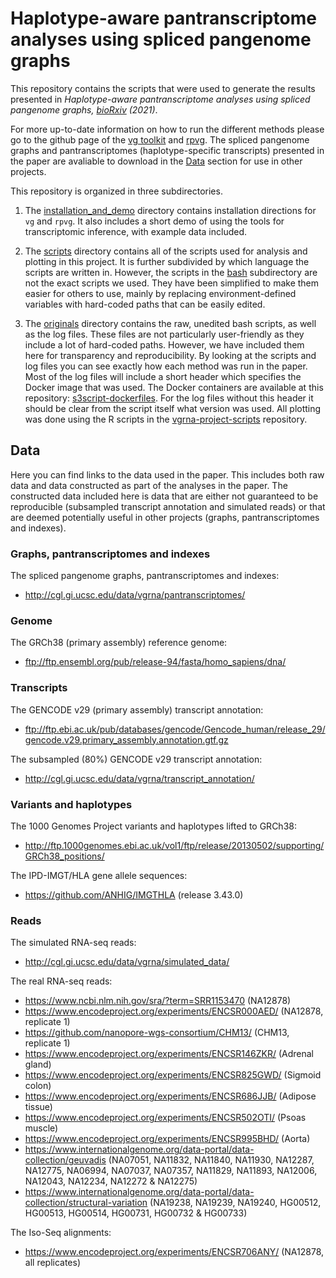 # Haplotype-aware pantranscriptome analyses using spliced pangenome graphs

This repository contains the scripts that were used to generate the results presented in *Haplotype-aware pantranscriptome analyses using spliced pangenome graphs, [bioRxiv](https://doi.org/10.1101/2021.03.26.437240) (2021)*.  

For more up-to-date information on how to run the different methods please go to the github page of the [vg toolkit](https://github.com/vgteam/vg) and [rpvg](https://github.com/jonassibbesen/rpvg). The spliced pangenome graphs and pantranscriptomes (haplotype-specific transcripts) presented in the paper are avaliable to download in the [Data](#Data) section for use in other projects.

This repository is organized in three subdirectories.

1. The [installation_and_demo](https://github.com/jonassibbesen/vgrna-project-paper/tree/main/installation_and_demo) directory contains installation directions for `vg` and `rpvg`. It also includes a short demo of using the tools for transcriptomic inference, with example data included.

2. The [scripts](https://github.com/jonassibbesen/vgrna-project-paper/tree/main/scripts) directory contains all of the scripts used for analysis and plotting in this project. It is further subdivided by which language the scripts are written in. However, the scripts in the [bash](https://github.com/jonassibbesen/vgrna-project-paper/tree/main/scripts/bash) subdirectory are not the exact scripts we used. They have been simplified to make them easier for others to use, mainly by replacing environment-defined variables with hard-coded paths that can be easily edited.

3. The [originals](https://github.com/jonassibbesen/vgrna-project-paper/tree/main/originals) directory contains the raw, unedited bash scripts, as well as the log files. These files are not particularly user-friendly as they include a lot of hard-coded paths. However, we have included them here for transparency and reproducibility. By looking at the scripts and log files you can see exactly how each method was run in the paper. Most of the log files will include a short header which specifies the Docker image that was used. The Docker containers are available at this repository: [s3script-dockerfiles](https://github.com/jonassibbesen/s3script-dockerfiles). For the log files without this header it should be clear from the script itself what version was used. All plotting was done using the R scripts in the [vgrna-project-scripts](https://github.com/jonassibbesen/vgrna-project-scripts) repository. 

## Data

Here you can find links to the data used in the paper. This includes both raw data and data constructed as part of the analyses in the paper. The constructed data included here is data that are either not guaranteed to be reproducible (subsampled transcript annotation and simulated reads) or that are deemed potentially useful in other projects (graphs, pantranscriptomes and indexes).

### Graphs, pantranscriptomes and indexes

The spliced pangenome graphs, pantranscriptomes and indexes:

* http://cgl.gi.ucsc.edu/data/vgrna/pantranscriptomes/

### Genome

The GRCh38 (primary assembly) reference genome:

* ftp://ftp.ensembl.org/pub/release-94/fasta/homo_sapiens/dna/

### Transcripts

The GENCODE v29 (primary assembly) transcript annotation:

* ftp://ftp.ebi.ac.uk/pub/databases/gencode/Gencode_human/release_29/gencode.v29.primary_assembly.annotation.gtf.gz 

The subsampled (80%) GENCODE v29 transcript annotation:

* http://cgl.gi.ucsc.edu/data/vgrna/transcript_annotation/

### Variants and haplotypes

The 1000 Genomes Project variants and haplotypes lifted to GRCh38:

* http://ftp.1000genomes.ebi.ac.uk/vol1/ftp/release/20130502/supporting/GRCh38_positions/ 

The IPD-IMGT/HLA gene allele sequences: 

* https://github.com/ANHIG/IMGTHLA (release 3.43.0)

### Reads

The simulated RNA-seq reads:

* http://cgl.gi.ucsc.edu/data/vgrna/simulated_data/

The real RNA-seq reads:

* https://www.ncbi.nlm.nih.gov/sra/?term=SRR1153470 (NA12878)
* https://www.encodeproject.org/experiments/ENCSR000AED/ (NA12878, replicate 1)
* https://github.com/nanopore-wgs-consortium/CHM13/ (CHM13, replicate 1)
* https://www.encodeproject.org/experiments/ENCSR146ZKR/ (Adrenal gland)
* https://www.encodeproject.org/experiments/ENCSR825GWD/ (Sigmoid colon)
* https://www.encodeproject.org/experiments/ENCSR686JJB/ (Adipose tissue)
* https://www.encodeproject.org/experiments/ENCSR502OTI/ (Psoas muscle)
* https://www.encodeproject.org/experiments/ENCSR995BHD/ (Aorta)
* https://www.internationalgenome.org/data-portal/data-collection/geuvadis (NA07051, NA11832, NA11840, NA11930, NA12287, NA12775, NA06994, NA07037, NA07357, NA11829, NA11893, NA12006, NA12043, NA12234, NA12272 & NA12275)
* https://www.internationalgenome.org/data-portal/data-collection/structural-variation (NA19238, NA19239, NA19240, HG00512, HG00513, HG00514, HG00731, HG00732 & HG00733)

The Iso-Seq alignments:

* https://www.encodeproject.org/experiments/ENCSR706ANY/ (NA12878, all replicates)

